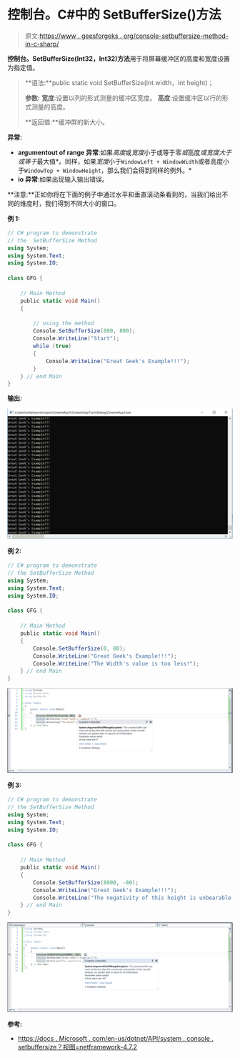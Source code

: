 # 控制台。C#中的 SetBufferSize()方法

> 原文:[https://www . geesforgeks . org/console-setbuffersize-method-in-c-sharp/](https://www.geeksforgeeks.org/console-setbuffersize-method-in-c-sharp/)

**控制台。SetBufferSize(Int32，Int32)方法**用于将屏幕缓冲区的高度和宽度设置为指定值。

> **语法:**public static void SetBufferSize(int width，int height)；
> 
> **参数:**
> **宽度**:设置以列的形式测量的缓冲区宽度。
> **高度**:设置缓冲区以行的形式测量的高度。
> 
> **返回值:**缓冲屏的新大小。

**异常:**

*   **argumentout of range 异常**:如果*高度*或*宽度*小于或等于零*或*高度*或宽度大于或等于*最大值*。同样，如果*宽度*小于`WindowLeft + WindowWidth`或者高度小于`WindowTop + WindowHeight`，那么我们会得到同样的例外。*
*   **io 异常**:如果出现输入输出错误。

**注意:**正如你将在下面的例子中通过水平和垂直滚动条看到的，当我们给出不同的维度时，我们得到不同大小的窗口。

**例 1:**

```cs
// C# program to demonstrate
// the  SetBufferSize Method
using System;
using System.Text;
using System.IO;

class GFG {

    // Main Method
    public static void Main()
    {

        // using the method
        Console.SetBufferSize(800, 800);
        Console.WriteLine("Start");
        while (true) 
        {
            Console.WriteLine("Great Geek's Example!!!");
        }
    } // end Main
}
```

**输出:**

![](img/d6a5916be15c9cddee6eea66e1fa2e05.png)

**例 2:**

```cs
// C# program to demonstrate
// the SetBufferSize Method
using System;
using System.Text;
using System.IO;

class GFG {

    // Main Method
    public static void Main()
    {
        Console.SetBufferSize(0, 80);
        Console.WriteLine("Great Geek's Example!!!");
        Console.WriteLine("The Width's value is too less!");
    } // end Main
}
```

![](img/df1d8798070665f6d4e6c3cee4ec5f20.png)

**例 3:**

```cs
// C# program to demonstrate
// the SetBufferSize Method
using System;
using System.Text;
using System.IO;

class GFG {

    // Main Method
    public static void Main()
    {
        Console.SetBufferSize(8000, -80);
        Console.WriteLine("Great Geek's Example!!!");
        Console.WriteLine("The negativity of this height is unbearable!");
    } // end Main
}
```

![](img/0eac02ff57c01f8b266bdba1229db0a4.png)

**参考:**

*   [https://docs . Microsoft . com/en-us/dotnet/API/system . console . setbuffersize？视图=netframework-4.7.2](https://docs.microsoft.com/en-us/dotnet/api/system.console.setbuffersize?view=netframework-4.7.2)